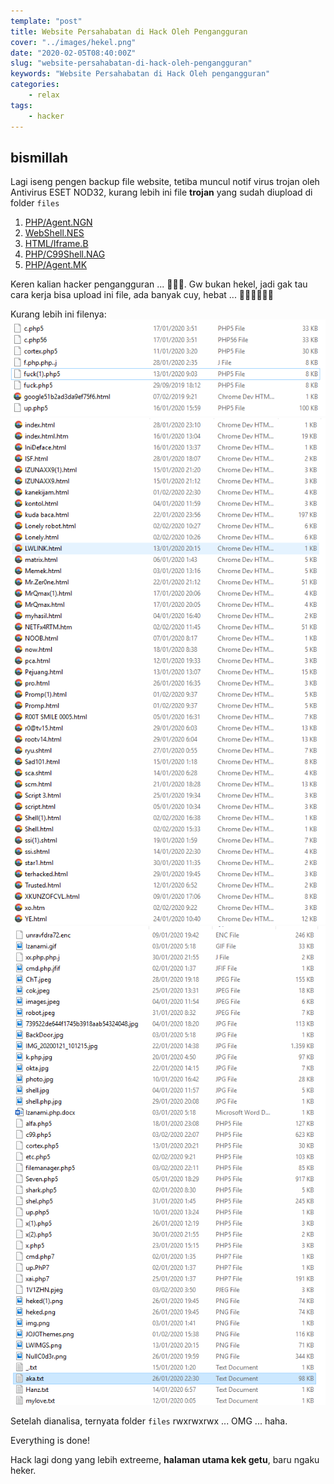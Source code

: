 ```yaml
---
template: "post"
title: Website Persahabatan di Hack Oleh Pengangguran
cover: "../images/hekel.png"
date: "2020-02-05T08:40:00Z"
slug: "website-persahabatan-di-hack-oleh-pengangguran"
keywords: "Website Persahabatan di Hack Oleh pengangguran"
categories: 
    - relax
tags:
    - hacker
---
```


## bismillah

Lagi iseng pengen backup file website, tetiba muncul notif virus trojan oleh  Antivirus ESET NOD32, kurang lebih ini file **trojan** yang sudah diupload di folder `files`

1. [PHP/Agent.NGN](https://www.virusradar.com/en/PHP_Agent.NGN/description)
2. [WebShell.NES](https://www.virusradar.com/en/PHP_WebShell.NES/description)
3. [HTML/Iframe.B](https://www.virusradar.com/en/HTML_Iframe.B/description)
4. [PHP/C99Shell.NAG](https://www.virusradar.com/en/PHP_C99Shell.NAG/description)
5. [PHP/Agent.MK](https://www.virusradar.com/en/PHP_Agent.MK/description)

Keren kalian hacker pengangguran ... 🤣🤣🤣.  Gw bukan hekel, jadi gak tau cara kerja bisa upload ini file, ada banyak cuy, hebat ... 👏🏻👏🏻👏🏻

Kurang lebih ini filenya:
![hekel1](../images/hekel1.png)
![hekel2](../images/hekel2.png)
![hekel1](../images/hekel3.png)

Setelah dianalisa, ternyata folder `files` rwxrwxrwx ... OMG ... haha.

Everything is done!

Hack lagi dong yang lebih extreeme, **halaman utama kek getu**, baru ngaku heker.